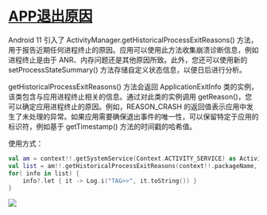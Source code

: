 # [APP退出原因](https://developer.android.com/preview/features#app-process-exit-reasons)

Android 11 引入了 ActivityManager.getHistoricalProcessExitReasons() 方法，用于报告近期任何进程终止的原因。应用可以使用此方法收集崩溃诊断信息，例如进程终止是由于 ANR、内存问题还是其他原因所致。此外，您还可以使用新的 setProcessStateSummary() 方法存储自定义状态信息，以便日后进行分析。

getHistoricalProcessExitReasons() 方法会返回 ApplicationExitInfo 类的实例，该类包含与应用进程终止相关的信息。通过对此类的实例调用 getReason()，您可以确定应用进程终止的原因。例如，REASON_CRASH 的返回值表示应用中发生了未处理的异常。如果应用需要确保退出事件的唯一性，可以保留特定于应用的标识符，例如基于 getTimestamp() 方法的时间戳的哈希值。

使用方式：
```kotlin
val am = context!!.getSystemService(Context.ACTIVITY_SERVICE) as ActivityManager?
val list = am!!.getHistoricalProcessExitReasons(context!!.packageName, 0, 10)
for( info in list) {
    info?.let { it -> Log.i("TAG>>", it.toString()) }
}
```
![](..assets/F2B9DA5B-25DA-4458-9DBD-FCF641EAE8C7.png)